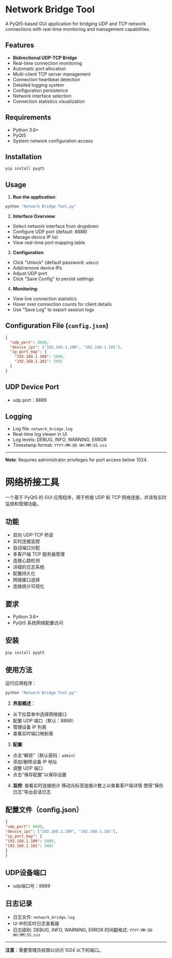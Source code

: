 # Network Bridge Tool

A PyQt5-based GUI application for bridging UDP and TCP network connections with real-time monitoring and management capabilities.

## Features

- **Bidirectional UDP-TCP Bridge**
- Real-time connection monitoring
- Automatic port allocation
- Multi-client TCP server management
- Connection heartbeat detection
- Detailed logging system
- Configuration persistence
- Network interface selection
- Connection statistics visualization

## Requirements

- Python 3.6+
- PyQt5
- System network configuration access

## Installation

```bash
pip install pyqt5
```

## Usage

1. **Run the application**:
```bash
python "Network Bridge Tool.py"
```

2. **Interface Overview**:
- Select network interface from dropdown
- Configure UDP port (default: 8888)
- Manage device IP list
- View real-time port mapping table

3. **Configuration**:
- Click "Unlock" (default password: `admin`)
- Add/remove device IPs
- Adjust UDP port
- Click "Save Config" to persist settings

4. **Monitoring**:
- View live connection statistics
- Hover over connection counts for client details
- Use "Save Log" to export session logs

## Configuration File (`config.json`)

```json
{
  "udp_port": 8888,
  "device_ips": ["192.168.1.100", "192.168.1.101"],
  "ip_port_map": {
    "192.168.1.100": 5000,
    "192.168.1.101": 5001
  }
}
```

## UDP Device Port

- udp port：8889

## Logging

- Log file: `network_bridge.log`
- Real-time log viewer in UI
- Log levels: DEBUG, INFO, WARNING, ERROR
- Timestamp format: `YYYY-MM-DD HH:MM:SS.sss`

---

**Note**: Requires administrator privileges for port access below 1024.

# 网络桥接工具

一个基于 PyQt5 的 GUI 应用程序，用于桥接 UDP 和 TCP 网络连接，并具有实时监控和管理功能。

## 功能

- 双向 UDP-TCP 桥梁
- 实时连接监控
- 自动端口分配
- 多客户端 TCP 服务器管理
- 连接心跳检测
- 详细的日志系统
- 配置持久化
- 网络接口选择
- 连接统计可视化

## 要求

- Python 3.6+
- PyQt5
系统网络配置访问

## 安装

```bash
pip install pyqt5
```

## 使用方法

运行应用程序：
```bash
python "Network Bridge Tool.py"
```

2. **界面概述**：
- 从下拉菜单中选择网络接口
- 配置 UDP 端口（默认：8888）
- 管理设备 IP 列表
- 查看实时端口映射表

3. **配置**:
- 点击“解锁”（默认密码：`admin`）
- 添加/删除设备 IP 地址
- 调整 UDP 端口
- 点击"保存配置"以保存设置

4. **监控**:
查看实时连接统计
移动光标至连接计数上以查看客户端详情
使用“保存日志”导出会话日志

## 配置文件（config.json）

```json
{
"udp_port": 8888,
"device_ips": ["192.168.1.100", "192.168.1.101"],
"ip_port_map": {
"192.168.1.100": 5000,
"192.168.1.101": 5001
}
}
```

## UDP设备端口

- udp端口号：8889

## 日志记录

- 日志文件: `network_bridge.log`
- UI 中的实时日志查看器
- 日志级别: DEBUG, INFO, WARNING, ERROR
时间戳格式: `YYYY-MM-DD HH:MM:SS.sss`

---

**注意**：需要管理员权限以访问 1024 以下的端口。
